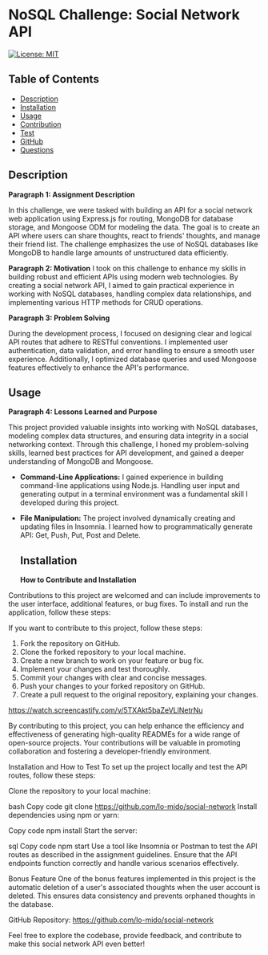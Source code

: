  # NoSQL Challenge: Social Network API 
    
  [![License: MIT](https://img.shields.io/badge/License-MIT-yellow.svg)](https://opensource.org/licenses/MIT)

  ## Table of Contents
    
  - [Description](#description)  
  - [Installation](#installation)
  - [Usage](#usage)
  - [Contribution](#contribution)
  - [Test](#test)
  - [GitHub](#gitHub)
  - [Questions](#questions)

  ## Description
  **Paragraph 1: Assignment Description**

In this challenge, we were  tasked with building an API for a social network web application using Express.js for routing, MongoDB for database storage, and Mongoose ODM for modeling the data. The goal is to create an API where users can share thoughts, react to friends' thoughts, and manage their friend list. The challenge emphasizes the use of NoSQL databases like MongoDB to handle large amounts of unstructured data efficiently.

**Paragraph 2: Motivation**
I took on this challenge to enhance my skills in building robust and efficient APIs using modern web technologies. By creating a social network API, I aimed to gain practical experience in working with NoSQL databases, handling complex data relationships, and implementing various HTTP methods for CRUD operations.



**Paragraph 3: Problem Solving**

During the development process, I focused on designing clear and logical API routes that adhere to RESTful conventions. I implemented user authentication, data validation, and error handling to ensure a smooth user experience. Additionally, I optimized database queries and used Mongoose features effectively to enhance the API's performance.
  ## Usage
  **Paragraph 4: Lessons Learned and Purpose**

This project provided valuable insights into working with NoSQL databases, modeling complex data structures, and ensuring data integrity in a social networking context. Through this challenge, I honed my problem-solving skills, learned best practices for API development, and gained a deeper understanding of MongoDB and Mongoose.

- **Command-Line Applications:** I gained experience in building command-line applications using Node.js. Handling user input and generating output in a terminal environment was a fundamental skill I developed during this project.

- **File Manipulation:** The project involved dynamically creating and updating files in Insomnia. I learned how to programmatically generate API: Get, Push, Put, Post and Delete. 

  ## Installation 
  **How to Contribute and Installation**

Contributions to this project are welcomed and can include improvements to the user interface, additional features, or bug fixes. To install and run the application, follow these steps:

If you want to contribute to this project, follow these steps:

1. Fork the repository on GitHub.
2. Clone the forked repository to your local machine.
3. Create a new branch to work on your feature or bug fix.
4. Implement your changes and test thoroughly.
5. Commit your changes with clear and concise messages.
6. Push your changes to your forked repository on GitHub.
7. Create a pull request to the original repository, explaining your changes.

<https://watch.screencastify.com/v/5TXAkt5baZeVLlNetrNu>

By contributing to this project, you can help enhance the efficiency and effectiveness of generating high-quality READMEs for a wide range of open-source projects. Your contributions will be valuable in promoting collaboration and fostering a developer-friendly environment.
  
  Installation and How to Test
To set up the project locally and test the API routes, follow these steps:

Clone the repository to your local machine:

bash
Copy code
git clone <https://github.com/lo-mido/social-network>
Install dependencies using npm or yarn:

Copy code
npm install
Start the server:

sql
Copy code
npm start
Use a tool like Insomnia or Postman to test the API routes as described in the assignment guidelines. Ensure that the API endpoints function correctly and handle various scenarios effectively.

Bonus Feature
One of the bonus features implemented in this project is the automatic deletion of a user's associated thoughts when the user account is deleted. This ensures data consistency and prevents orphaned thoughts in the database.



GitHub Repository: https://github.com/lo-mido/social-network

Feel free to explore the codebase, provide feedback, and contribute to make this social network API even better!
